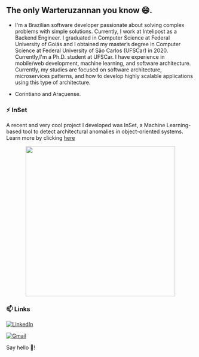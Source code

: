 ## The only Warteruzannan you know 😄.

- I'm a Brazilian software developer passionate about solving complex problems with simple solutions. Currently, I work at Intelipost as a Backend Engineer. I graduated in Computer Science at Federal University of Goiás and  I obtained my master’s degree in Computer Science at Federal University of São Carlos (UFSCar) in 2020. Currently,I'm a Ph.D. student at UFSCar. I have experience in mobile/web development, machine learning, and software architecture.
Currently, my studies are focused on software architecture, microservices patterns, and how to develop highly scalable applications using this type of architecture.

- Corintiano and Araçuense.

### ⚡ InSet

A recent and very cool project I developed was InSet, a Machine Learning-based tool to detect architectural anomalies in object-oriented systems. Learn more by clicking [here](http://inset-tool.github.io/)

<div style="width: 100%; display: flex; justify-content:center">
    <img src="https://media1.tenor.com/images/f093ad8ea5e22c39abf8a40438fbd4a3/tenor.gif?itemid=14366046" width="400px">

</div>

### 📫 Links

[![LinkedIn](https://img.shields.io/static/v1?label=&message=LinkedIn&color=blue&style=flat-square&logo=LinkedIn&logoColor=white)](https://www.linkedin.com/in/warteruzannan-cunha-459620b9/)

[![Gmail](https://img.shields.io/static/v1?label=&message=warteruzannan@gmail.com&color=red&style=flat-square&logo=Gmail&logoColor=white)](mailto:warteruzannan@gmail.com)


Say hello 🤔!

<!--
**warteruzannan/warteruzannan** is a ✨ _special_ ✨ repository because its `README.md` (this file) appears on your GitHub profile.

Here are some ideas to get you started:

- 🔭 I’m currently working on ...
- 🌱 I’m currently learning ...
- 👯 I’m looking to collaborate on ...
- 🤔 I’m looking for help with ...
- 💬 Ask me about ...
- 📫 How to reach me: ...
- 😄 Pronouns: ...
- ⚡ Fun fact: ...
-->
